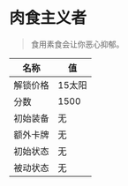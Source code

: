 # 肉食主义者  
> 食用素食会让你恶心抑郁。  
  
名称  |  值  
----  |  ----  
解锁价格  |  15太阳  
分数  |  1500  
初始装备  |  无  
额外卡牌  |  无  
初始状态  |  无  
被动状态  |  无  
